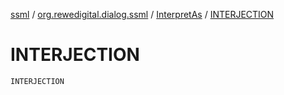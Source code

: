 [ssml](../../index.md) / [org.rewedigital.dialog.ssml](../index.md) / [InterpretAs](index.md) / [INTERJECTION](./-i-n-t-e-r-j-e-c-t-i-o-n.md)

# INTERJECTION

`INTERJECTION`